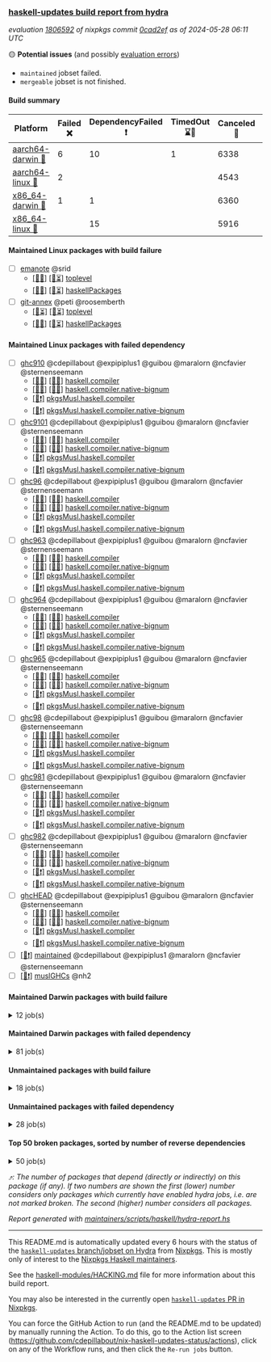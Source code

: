 ### [haskell-updates build report from hydra](https://hydra.nixos.org/jobset/nixpkgs/haskell-updates)
*evaluation [1806592](https://hydra.nixos.org/eval/1806592) of nixpkgs commit [0cad2ef](https://github.com/NixOS/nixpkgs/commits/0cad2ef6d6e21d2ffd00c4b6e47ae2ce70557f09) as of 2024-05-28 06:11 UTC*

🟡 **Potential issues** (and possibly [evaluation errors](https://hydra.nixos.org/jobset/nixpkgs/haskell-updates))
  * `maintained` jobset failed.
  * `mergeable` jobset is not finished.

#### Build summary

 | Platform | Failed ❌ | DependencyFailed ❗ | TimedOut ⌛🚫 | Canceled 🚫 | Unfinished ⏳ | Success ✅ | 
 | --- | --- | --- | --- | --- | --- | --- | 
 | [aarch64-darwin 🍏](https://hydra.nixos.org/eval/1806592?filter=.aarch64-darwin) | 6 | 10 | 1 | 6338 | 39 | 55 | 
 | [aarch64-linux 📱](https://hydra.nixos.org/eval/1806592?filter=.aarch64-linux) | 2 |  |  | 4543 | 34 | 1941 | 
 | [x86_64-darwin 🍎](https://hydra.nixos.org/eval/1806592?filter=.x86_64-darwin) | 1 | 1 |  | 6360 | 35 | 57 | 
 | [x86_64-linux 🐧](https://hydra.nixos.org/eval/1806592?filter=.x86_64-linux) |  | 15 |  | 5916 | 74 | 575 | 
#### Maintained Linux packages with build failure
- [ ] [emanote](https://hydra.nixos.org/eval/1806592?filter=emanote) @srid
  - [[📱❌]](https://hydra.nixos.org/build/261504477) [[🐧⏳]](https://hydra.nixos.org/build/261504541) [toplevel](https://hydra.nixos.org/eval/1806592?filter=emanote)
  - [[📱✅]](https://hydra.nixos.org/build/261504341) [[🐧⏳]](https://hydra.nixos.org/build/261504403) [haskellPackages](https://hydra.nixos.org/eval/1806592?filter=haskellPackages.emanote)
- [ ] [git-annex](https://hydra.nixos.org/eval/1806592?filter=git-annex) @peti @roosemberth
  - [[📱⏳]](https://hydra.nixos.org/build/261504345) [[🐧⏳]](https://hydra.nixos.org/build/261504429) [toplevel](https://hydra.nixos.org/eval/1806592?filter=git-annex)
  - [[📱❌]](https://hydra.nixos.org/build/261504425) [[🐧⏳]](https://hydra.nixos.org/build/261504211) [haskellPackages](https://hydra.nixos.org/eval/1806592?filter=haskellPackages.git-annex)
#### Maintained Linux packages with failed dependency
- [ ] [ghc910](https://hydra.nixos.org/eval/1806592?filter=ghc910) @cdepillabout @expipiplus1 @guibou @maralorn @ncfavier @sternenseemann
  - [[📱✅]](https://hydra.nixos.org/build/261304099) [[🐧✅]](https://hydra.nixos.org/build/261283502) [haskell.compiler](https://hydra.nixos.org/eval/1806592?filter=haskell.compiler.ghc910)
  - [[📱✅]](https://hydra.nixos.org/build/261279295) [[🐧🚫]](https://hydra.nixos.org/build/261291424) [haskell.compiler.native-bignum](https://hydra.nixos.org/eval/1806592?filter=haskell.compiler.native-bignum.ghc910)
  -  [[🐧❗]](https://hydra.nixos.org/build/261294179) [pkgsMusl.haskell.compiler](https://hydra.nixos.org/eval/1806592?filter=pkgsMusl.haskell.compiler.ghc910)
  -  [[🐧❗]](https://hydra.nixos.org/build/261298036) [pkgsMusl.haskell.compiler.native-bignum](https://hydra.nixos.org/eval/1806592?filter=pkgsMusl.haskell.compiler.native-bignum.ghc910)
- [ ] [ghc9101](https://hydra.nixos.org/eval/1806592?filter=ghc9101) @cdepillabout @expipiplus1 @guibou @maralorn @ncfavier @sternenseemann
  - [[📱✅]](https://hydra.nixos.org/build/261284226) [[🐧✅]](https://hydra.nixos.org/build/261292261) [haskell.compiler](https://hydra.nixos.org/eval/1806592?filter=haskell.compiler.ghc9101)
  - [[📱✅]](https://hydra.nixos.org/build/261278828) [[🐧🚫]](https://hydra.nixos.org/build/261280616) [haskell.compiler.native-bignum](https://hydra.nixos.org/eval/1806592?filter=haskell.compiler.native-bignum.ghc9101)
  -  [[🐧❗]](https://hydra.nixos.org/build/261292886) [pkgsMusl.haskell.compiler](https://hydra.nixos.org/eval/1806592?filter=pkgsMusl.haskell.compiler.ghc9101)
  -  [[🐧❗]](https://hydra.nixos.org/build/261286270) [pkgsMusl.haskell.compiler.native-bignum](https://hydra.nixos.org/eval/1806592?filter=pkgsMusl.haskell.compiler.native-bignum.ghc9101)
- [ ] [ghc96](https://hydra.nixos.org/eval/1806592?filter=ghc96) @cdepillabout @expipiplus1 @guibou @maralorn @ncfavier @sternenseemann
  - [[📱✅]](https://hydra.nixos.org/build/261294035) [[🐧✅]](https://hydra.nixos.org/build/261291645) [haskell.compiler](https://hydra.nixos.org/eval/1806592?filter=haskell.compiler.ghc96)
  - [[📱✅]](https://hydra.nixos.org/build/261287416) [[🐧🚫]](https://hydra.nixos.org/build/261295691) [haskell.compiler.native-bignum](https://hydra.nixos.org/eval/1806592?filter=haskell.compiler.native-bignum.ghc96)
  -  [[🐧❗]](https://hydra.nixos.org/build/261286089) [pkgsMusl.haskell.compiler](https://hydra.nixos.org/eval/1806592?filter=pkgsMusl.haskell.compiler.ghc96)
  -  [[🐧❗]](https://hydra.nixos.org/build/261285120) [pkgsMusl.haskell.compiler.native-bignum](https://hydra.nixos.org/eval/1806592?filter=pkgsMusl.haskell.compiler.native-bignum.ghc96)
- [ ] [ghc963](https://hydra.nixos.org/eval/1806592?filter=ghc963) @cdepillabout @expipiplus1 @guibou @maralorn @ncfavier @sternenseemann
  - [[📱✅]](https://hydra.nixos.org/build/261284238) [[🐧✅]](https://hydra.nixos.org/build/261288194) [haskell.compiler](https://hydra.nixos.org/eval/1806592?filter=haskell.compiler.ghc963)
  - [[📱🚫]](https://hydra.nixos.org/build/261290913) [[🐧🚫]](https://hydra.nixos.org/build/261296113) [haskell.compiler.native-bignum](https://hydra.nixos.org/eval/1806592?filter=haskell.compiler.native-bignum.ghc963)
  -  [[🐧❗]](https://hydra.nixos.org/build/261277791) [pkgsMusl.haskell.compiler](https://hydra.nixos.org/eval/1806592?filter=pkgsMusl.haskell.compiler.ghc963)
  -  [[🐧❗]](https://hydra.nixos.org/build/261298435) [pkgsMusl.haskell.compiler.native-bignum](https://hydra.nixos.org/eval/1806592?filter=pkgsMusl.haskell.compiler.native-bignum.ghc963)
- [ ] [ghc964](https://hydra.nixos.org/eval/1806592?filter=ghc964) @cdepillabout @expipiplus1 @guibou @maralorn @ncfavier @sternenseemann
  - [[📱✅]](https://hydra.nixos.org/build/261289056) [[🐧✅]](https://hydra.nixos.org/build/261302232) [haskell.compiler](https://hydra.nixos.org/eval/1806592?filter=haskell.compiler.ghc964)
  - [[📱🚫]](https://hydra.nixos.org/build/261298360) [[🐧🚫]](https://hydra.nixos.org/build/261294350) [haskell.compiler.native-bignum](https://hydra.nixos.org/eval/1806592?filter=haskell.compiler.native-bignum.ghc964)
  -  [[🐧❗]](https://hydra.nixos.org/build/261304626) [pkgsMusl.haskell.compiler](https://hydra.nixos.org/eval/1806592?filter=pkgsMusl.haskell.compiler.ghc964)
  -  [[🐧❗]](https://hydra.nixos.org/build/261296975) [pkgsMusl.haskell.compiler.native-bignum](https://hydra.nixos.org/eval/1806592?filter=pkgsMusl.haskell.compiler.native-bignum.ghc964)
- [ ] [ghc965](https://hydra.nixos.org/eval/1806592?filter=ghc965) @cdepillabout @expipiplus1 @guibou @maralorn @ncfavier @sternenseemann
  - [[📱✅]](https://hydra.nixos.org/build/261286258) [[🐧✅]](https://hydra.nixos.org/build/261289972) [haskell.compiler](https://hydra.nixos.org/eval/1806592?filter=haskell.compiler.ghc965)
  - [[📱✅]](https://hydra.nixos.org/build/261283932) [[🐧🚫]](https://hydra.nixos.org/build/261300786) [haskell.compiler.native-bignum](https://hydra.nixos.org/eval/1806592?filter=haskell.compiler.native-bignum.ghc965)
  -  [[🐧❗]](https://hydra.nixos.org/build/261291073) [pkgsMusl.haskell.compiler](https://hydra.nixos.org/eval/1806592?filter=pkgsMusl.haskell.compiler.ghc965)
  -  [[🐧❗]](https://hydra.nixos.org/build/261290646) [pkgsMusl.haskell.compiler.native-bignum](https://hydra.nixos.org/eval/1806592?filter=pkgsMusl.haskell.compiler.native-bignum.ghc965)
- [ ] [ghc98](https://hydra.nixos.org/eval/1806592?filter=ghc98) @cdepillabout @expipiplus1 @guibou @maralorn @ncfavier @sternenseemann
  - [[📱✅]](https://hydra.nixos.org/build/261293000) [[🐧✅]](https://hydra.nixos.org/build/261295448) [haskell.compiler](https://hydra.nixos.org/eval/1806592?filter=haskell.compiler.ghc98)
  - [[📱🚫]](https://hydra.nixos.org/build/261294231) [[🐧✅]](https://hydra.nixos.org/build/261281043) [haskell.compiler.native-bignum](https://hydra.nixos.org/eval/1806592?filter=haskell.compiler.native-bignum.ghc98)
  -  [[🐧❗]](https://hydra.nixos.org/build/261302214) [pkgsMusl.haskell.compiler](https://hydra.nixos.org/eval/1806592?filter=pkgsMusl.haskell.compiler.ghc98)
  -  [[🐧❗]](https://hydra.nixos.org/build/261294859) [pkgsMusl.haskell.compiler.native-bignum](https://hydra.nixos.org/eval/1806592?filter=pkgsMusl.haskell.compiler.native-bignum.ghc98)
- [ ] [ghc981](https://hydra.nixos.org/eval/1806592?filter=ghc981) @cdepillabout @expipiplus1 @guibou @maralorn @ncfavier @sternenseemann
  - [[📱✅]](https://hydra.nixos.org/build/261304036) [[🐧✅]](https://hydra.nixos.org/build/261288329) [haskell.compiler](https://hydra.nixos.org/eval/1806592?filter=haskell.compiler.ghc981)
  - [[📱🚫]](https://hydra.nixos.org/build/261297206) [[🐧🚫]](https://hydra.nixos.org/build/261295313) [haskell.compiler.native-bignum](https://hydra.nixos.org/eval/1806592?filter=haskell.compiler.native-bignum.ghc981)
  -  [[🐧❗]](https://hydra.nixos.org/build/261278940) [pkgsMusl.haskell.compiler](https://hydra.nixos.org/eval/1806592?filter=pkgsMusl.haskell.compiler.ghc981)
  -  [[🐧❗]](https://hydra.nixos.org/build/261297507) [pkgsMusl.haskell.compiler.native-bignum](https://hydra.nixos.org/eval/1806592?filter=pkgsMusl.haskell.compiler.native-bignum.ghc981)
- [ ] [ghc982](https://hydra.nixos.org/eval/1806592?filter=ghc982) @cdepillabout @expipiplus1 @guibou @maralorn @ncfavier @sternenseemann
  - [[📱✅]](https://hydra.nixos.org/build/261286260) [[🐧✅]](https://hydra.nixos.org/build/261303623) [haskell.compiler](https://hydra.nixos.org/eval/1806592?filter=haskell.compiler.ghc982)
  - [[📱🚫]](https://hydra.nixos.org/build/261304486) [[🐧✅]](https://hydra.nixos.org/build/261304618) [haskell.compiler.native-bignum](https://hydra.nixos.org/eval/1806592?filter=haskell.compiler.native-bignum.ghc982)
  -  [[🐧❗]](https://hydra.nixos.org/build/261282026) [pkgsMusl.haskell.compiler](https://hydra.nixos.org/eval/1806592?filter=pkgsMusl.haskell.compiler.ghc982)
  -  [[🐧❗]](https://hydra.nixos.org/build/261301962) [pkgsMusl.haskell.compiler.native-bignum](https://hydra.nixos.org/eval/1806592?filter=pkgsMusl.haskell.compiler.native-bignum.ghc982)
- [ ] [ghcHEAD](https://hydra.nixos.org/eval/1806592?filter=ghcHEAD) @cdepillabout @expipiplus1 @guibou @maralorn @ncfavier @sternenseemann
  - [[📱🚫]](https://hydra.nixos.org/build/261290889) [[🐧🚫]](https://hydra.nixos.org/build/261278045) [haskell.compiler](https://hydra.nixos.org/eval/1806592?filter=haskell.compiler.ghcHEAD)
  - [[📱🚫]](https://hydra.nixos.org/build/261298930) [[🐧🚫]](https://hydra.nixos.org/build/261286657) [haskell.compiler.native-bignum](https://hydra.nixos.org/eval/1806592?filter=haskell.compiler.native-bignum.ghcHEAD)
  -  [[🐧❗]](https://hydra.nixos.org/build/261287828) [pkgsMusl.haskell.compiler](https://hydra.nixos.org/eval/1806592?filter=pkgsMusl.haskell.compiler.ghcHEAD)
  -  [[🐧❗]](https://hydra.nixos.org/build/261296544) [pkgsMusl.haskell.compiler.native-bignum](https://hydra.nixos.org/eval/1806592?filter=pkgsMusl.haskell.compiler.native-bignum.ghcHEAD)
- [ ] [[🐧❗]](https://hydra.nixos.org/build/261504362) [maintained](https://hydra.nixos.org/eval/1806592?filter=maintained) @cdepillabout @expipiplus1 @maralorn @ncfavier @sternenseemann
- [ ] [[🐧❗]](https://hydra.nixos.org/build/261289626) [muslGHCs](https://hydra.nixos.org/eval/1806592?filter=muslGHCs) @nh2
#### Maintained Darwin packages with build failure
<details><summary>12 job(s) </summary>

- [ ] [emanote](https://hydra.nixos.org/eval/1806592?filter=emanote) @srid
  - [[🍏❌]](https://hydra.nixos.org/build/261504419) [toplevel](https://hydra.nixos.org/eval/1806592?filter=emanote)
  - [[🍏⏳]](https://hydra.nixos.org/build/261504303) [haskellPackages](https://hydra.nixos.org/eval/1806592?filter=haskellPackages.emanote)
- [ ] [git-annex](https://hydra.nixos.org/eval/1806592?filter=git-annex) @peti @roosemberth
  - [[🍏❌]](https://hydra.nixos.org/build/261504434) [[🍎❌]](https://hydra.nixos.org/build/261504468) [toplevel](https://hydra.nixos.org/eval/1806592?filter=git-annex)
  - [[🍏⏳]](https://hydra.nixos.org/build/261504281) [[🍎❌]](https://hydra.nixos.org/build/261504450) [haskellPackages](https://hydra.nixos.org/eval/1806592?filter=haskellPackages.git-annex)
- [ ] [hledger-web](https://hydra.nixos.org/eval/1806592?filter=hledger-web) @maralorn
  - [[🍏❌]](https://hydra.nixos.org/build/261504326) [[🍎⏳]](https://hydra.nixos.org/build/261504299) [toplevel](https://hydra.nixos.org/eval/1806592?filter=hledger-web)
  - [[🍏🚫]](https://hydra.nixos.org/build/261282387) [[🍎🚫]](https://hydra.nixos.org/build/261295553) [haskellPackages](https://hydra.nixos.org/eval/1806592?filter=haskellPackages.hledger-web)
- [ ] [matterhorn](https://hydra.nixos.org/eval/1806592?filter=matterhorn) @Kiwi
  - [[🍏❌]](https://hydra.nixos.org/build/261504332) [[🍎✅]](https://hydra.nixos.org/build/261504490) [toplevel](https://hydra.nixos.org/eval/1806592?filter=matterhorn)
  - [[🍏🚫]](https://hydra.nixos.org/build/261293959) [[🍎🚫]](https://hydra.nixos.org/build/261296447) [haskellPackages](https://hydra.nixos.org/eval/1806592?filter=haskellPackages.matterhorn)
</details>

#### Maintained Darwin packages with failed dependency
<details><summary>81 job(s) </summary>

- [ ] [funcmp](https://hydra.nixos.org/eval/1806592?filter=funcmp) @peti
  - [[🍏🚫]](https://hydra.nixos.org/build/261301036) [[🍎🚫]](https://hydra.nixos.org/build/261297856) [haskell.packages.ghc8107](https://hydra.nixos.org/eval/1806592?filter=haskell.packages.ghc8107.funcmp)
  - [[🍏🚫]](https://hydra.nixos.org/build/261284836) [[🍎🚫]](https://hydra.nixos.org/build/261294992) [haskell.packages.ghc902](https://hydra.nixos.org/eval/1806592?filter=haskell.packages.ghc902.funcmp)
  - [[🍏❗]](https://hydra.nixos.org/build/261294055) [[🍎🚫]](https://hydra.nixos.org/build/261289408) [haskell.packages.ghc9101](https://hydra.nixos.org/eval/1806592?filter=haskell.packages.ghc9101.funcmp)
  - [[🍏🚫]](https://hydra.nixos.org/build/261298176) [[🍎🚫]](https://hydra.nixos.org/build/261278370) [haskell.packages.ghc925](https://hydra.nixos.org/eval/1806592?filter=haskell.packages.ghc925.funcmp)
  - [[🍏🚫]](https://hydra.nixos.org/build/261280864) [[🍎🚫]](https://hydra.nixos.org/build/261281292) [haskell.packages.ghc926](https://hydra.nixos.org/eval/1806592?filter=haskell.packages.ghc926.funcmp)
  - [[🍏🚫]](https://hydra.nixos.org/build/261279787) [[🍎🚫]](https://hydra.nixos.org/build/261292017) [haskell.packages.ghc927](https://hydra.nixos.org/eval/1806592?filter=haskell.packages.ghc927.funcmp)
  - [[🍏🚫]](https://hydra.nixos.org/build/261304492) [[🍎🚫]](https://hydra.nixos.org/build/261283024) [haskell.packages.ghc928](https://hydra.nixos.org/eval/1806592?filter=haskell.packages.ghc928.funcmp)
  - [[🍏🚫]](https://hydra.nixos.org/build/261286463) [[🍎🚫]](https://hydra.nixos.org/build/261279682) [haskell.packages.ghc945](https://hydra.nixos.org/eval/1806592?filter=haskell.packages.ghc945.funcmp)
  - [[🍏🚫]](https://hydra.nixos.org/build/261287184) [[🍎🚫]](https://hydra.nixos.org/build/261296750) [haskell.packages.ghc946](https://hydra.nixos.org/eval/1806592?filter=haskell.packages.ghc946.funcmp)
  - [[🍏🚫]](https://hydra.nixos.org/build/261277753) [[🍎🚫]](https://hydra.nixos.org/build/261289136) [haskell.packages.ghc947](https://hydra.nixos.org/eval/1806592?filter=haskell.packages.ghc947.funcmp)
  - [[🍏🚫]](https://hydra.nixos.org/build/261289716) [[🍎🚫]](https://hydra.nixos.org/build/261280730) [haskell.packages.ghc948](https://hydra.nixos.org/eval/1806592?filter=haskell.packages.ghc948.funcmp)
  - [[🍏🚫]](https://hydra.nixos.org/build/261295869) [[🍎🚫]](https://hydra.nixos.org/build/261288369) [haskell.packages.ghc963](https://hydra.nixos.org/eval/1806592?filter=haskell.packages.ghc963.funcmp)
  - [[🍏🚫]](https://hydra.nixos.org/build/261281622) [[🍎🚫]](https://hydra.nixos.org/build/261279860) [haskell.packages.ghc964](https://hydra.nixos.org/eval/1806592?filter=haskell.packages.ghc964.funcmp)
  - [[🍏🚫]](https://hydra.nixos.org/build/261301359) [[🍎🚫]](https://hydra.nixos.org/build/261303865) [haskell.packages.ghc965](https://hydra.nixos.org/eval/1806592?filter=haskell.packages.ghc965.funcmp)
  - [[🍏🚫]](https://hydra.nixos.org/build/261299848) [[🍎🚫]](https://hydra.nixos.org/build/261296059) [haskell.packages.ghc981](https://hydra.nixos.org/eval/1806592?filter=haskell.packages.ghc981.funcmp)
  - [[🍏🚫]](https://hydra.nixos.org/build/261293979) [[🍎🚫]](https://hydra.nixos.org/build/261290418) [haskell.packages.ghc982](https://hydra.nixos.org/eval/1806592?filter=haskell.packages.ghc982.funcmp)
  - [[🍏🚫]](https://hydra.nixos.org/build/261285428) [[🍎🚫]](https://hydra.nixos.org/build/261282006) [haskellPackages](https://hydra.nixos.org/eval/1806592?filter=haskellPackages.funcmp)
- [ ] [ghc910](https://hydra.nixos.org/eval/1806592?filter=ghc910) @cdepillabout @expipiplus1 @guibou @maralorn @ncfavier @sternenseemann
  - [[🍏❗]](https://hydra.nixos.org/build/261293402) [[🍎🚫]](https://hydra.nixos.org/build/261278195) [haskell.compiler](https://hydra.nixos.org/eval/1806592?filter=haskell.compiler.ghc910)
  - [[🍏❗]](https://hydra.nixos.org/build/261299413) [[🍎🚫]](https://hydra.nixos.org/build/261303424) [haskell.compiler.native-bignum](https://hydra.nixos.org/eval/1806592?filter=haskell.compiler.native-bignum.ghc910)
- [ ] [ghc9101](https://hydra.nixos.org/eval/1806592?filter=ghc9101) @cdepillabout @expipiplus1 @guibou @maralorn @ncfavier @sternenseemann
  - [[🍏❗]](https://hydra.nixos.org/build/261282738) [[🍎🚫]](https://hydra.nixos.org/build/261303303) [haskell.compiler](https://hydra.nixos.org/eval/1806592?filter=haskell.compiler.ghc9101)
  - [[🍏❗]](https://hydra.nixos.org/build/261289414) [[🍎🚫]](https://hydra.nixos.org/build/261303758) [haskell.compiler.native-bignum](https://hydra.nixos.org/eval/1806592?filter=haskell.compiler.native-bignum.ghc9101)
- [ ] [ghcHEAD](https://hydra.nixos.org/eval/1806592?filter=ghcHEAD) @cdepillabout @expipiplus1 @guibou @maralorn @ncfavier @sternenseemann
  - [[🍏❗]](https://hydra.nixos.org/build/261283466) [[🍎🚫]](https://hydra.nixos.org/build/261297451) [haskell.compiler](https://hydra.nixos.org/eval/1806592?filter=haskell.compiler.ghcHEAD)
  - [[🍏❗]](https://hydra.nixos.org/build/261300298) [[🍎🚫]](https://hydra.nixos.org/build/261303251) [haskell.compiler.native-bignum](https://hydra.nixos.org/eval/1806592?filter=haskell.compiler.native-bignum.ghcHEAD)
- [ ] [hsdns](https://hydra.nixos.org/eval/1806592?filter=hsdns) @peti
  - [[🍏🚫]](https://hydra.nixos.org/build/261289207) [[🍎🚫]](https://hydra.nixos.org/build/261283968) [haskell.packages.ghc8107](https://hydra.nixos.org/eval/1806592?filter=haskell.packages.ghc8107.hsdns)
  - [[🍏🚫]](https://hydra.nixos.org/build/261281403) [[🍎🚫]](https://hydra.nixos.org/build/261287519) [haskell.packages.ghc902](https://hydra.nixos.org/eval/1806592?filter=haskell.packages.ghc902.hsdns)
  - [[🍏❗]](https://hydra.nixos.org/build/261290528) [[🍎🚫]](https://hydra.nixos.org/build/261284021) [haskell.packages.ghc9101](https://hydra.nixos.org/eval/1806592?filter=haskell.packages.ghc9101.hsdns)
  - [[🍏🚫]](https://hydra.nixos.org/build/261284908) [[🍎🚫]](https://hydra.nixos.org/build/261277799) [haskell.packages.ghc925](https://hydra.nixos.org/eval/1806592?filter=haskell.packages.ghc925.hsdns)
  - [[🍏🚫]](https://hydra.nixos.org/build/261288972) [[🍎🚫]](https://hydra.nixos.org/build/261300438) [haskell.packages.ghc926](https://hydra.nixos.org/eval/1806592?filter=haskell.packages.ghc926.hsdns)
  - [[🍏🚫]](https://hydra.nixos.org/build/261283675) [[🍎🚫]](https://hydra.nixos.org/build/261295188) [haskell.packages.ghc927](https://hydra.nixos.org/eval/1806592?filter=haskell.packages.ghc927.hsdns)
  - [[🍏🚫]](https://hydra.nixos.org/build/261295543) [[🍎🚫]](https://hydra.nixos.org/build/261292222) [haskell.packages.ghc928](https://hydra.nixos.org/eval/1806592?filter=haskell.packages.ghc928.hsdns)
  - [[🍏🚫]](https://hydra.nixos.org/build/261279058) [[🍎🚫]](https://hydra.nixos.org/build/261296099) [haskell.packages.ghc945](https://hydra.nixos.org/eval/1806592?filter=haskell.packages.ghc945.hsdns)
  - [[🍏🚫]](https://hydra.nixos.org/build/261289566) [[🍎🚫]](https://hydra.nixos.org/build/261288167) [haskell.packages.ghc946](https://hydra.nixos.org/eval/1806592?filter=haskell.packages.ghc946.hsdns)
  - [[🍏🚫]](https://hydra.nixos.org/build/261301811) [[🍎🚫]](https://hydra.nixos.org/build/261280982) [haskell.packages.ghc947](https://hydra.nixos.org/eval/1806592?filter=haskell.packages.ghc947.hsdns)
  - [[🍏🚫]](https://hydra.nixos.org/build/261281189) [[🍎🚫]](https://hydra.nixos.org/build/261300949) [haskell.packages.ghc948](https://hydra.nixos.org/eval/1806592?filter=haskell.packages.ghc948.hsdns)
  - [[🍏🚫]](https://hydra.nixos.org/build/261292064) [[🍎🚫]](https://hydra.nixos.org/build/261289847) [haskell.packages.ghc963](https://hydra.nixos.org/eval/1806592?filter=haskell.packages.ghc963.hsdns)
  - [[🍏🚫]](https://hydra.nixos.org/build/261300187) [[🍎🚫]](https://hydra.nixos.org/build/261291733) [haskell.packages.ghc964](https://hydra.nixos.org/eval/1806592?filter=haskell.packages.ghc964.hsdns)
  - [[🍏🚫]](https://hydra.nixos.org/build/261301745) [[🍎🚫]](https://hydra.nixos.org/build/261300878) [haskell.packages.ghc965](https://hydra.nixos.org/eval/1806592?filter=haskell.packages.ghc965.hsdns)
  - [[🍏🚫]](https://hydra.nixos.org/build/261290113) [[🍎🚫]](https://hydra.nixos.org/build/261287500) [haskell.packages.ghc981](https://hydra.nixos.org/eval/1806592?filter=haskell.packages.ghc981.hsdns)
  - [[🍏🚫]](https://hydra.nixos.org/build/261290835) [[🍎🚫]](https://hydra.nixos.org/build/261292616) [haskell.packages.ghc982](https://hydra.nixos.org/eval/1806592?filter=haskell.packages.ghc982.hsdns)
  - [[🍏🚫]](https://hydra.nixos.org/build/261297242) [[🍎🚫]](https://hydra.nixos.org/build/261290048) [haskellPackages](https://hydra.nixos.org/eval/1806592?filter=haskellPackages.hsdns)
- [ ] [jailbreak-cabal](https://hydra.nixos.org/eval/1806592?filter=jailbreak-cabal) @sternenseemann
  - [[🍏🚫]](https://hydra.nixos.org/build/261280460) [[🍎🚫]](https://hydra.nixos.org/build/261278273) [haskell.packages.ghc8107](https://hydra.nixos.org/eval/1806592?filter=haskell.packages.ghc8107.jailbreak-cabal)
  - [[🍏🚫]](https://hydra.nixos.org/build/261290143) [[🍎🚫]](https://hydra.nixos.org/build/261292580) [haskell.packages.ghc902](https://hydra.nixos.org/eval/1806592?filter=haskell.packages.ghc902.jailbreak-cabal)
  - [[🍏❗]](https://hydra.nixos.org/build/261297836) [[🍎🚫]](https://hydra.nixos.org/build/261291034) [haskell.packages.ghc9101](https://hydra.nixos.org/eval/1806592?filter=haskell.packages.ghc9101.jailbreak-cabal)
  - [[🍏🚫]](https://hydra.nixos.org/build/261278241) [[🍎🚫]](https://hydra.nixos.org/build/261292654) [haskell.packages.ghc925](https://hydra.nixos.org/eval/1806592?filter=haskell.packages.ghc925.jailbreak-cabal)
  - [[🍏🚫]](https://hydra.nixos.org/build/261291673) [[🍎🚫]](https://hydra.nixos.org/build/261279859) [haskell.packages.ghc926](https://hydra.nixos.org/eval/1806592?filter=haskell.packages.ghc926.jailbreak-cabal)
  - [[🍏🚫]](https://hydra.nixos.org/build/261291154) [[🍎🚫]](https://hydra.nixos.org/build/261300109) [haskell.packages.ghc927](https://hydra.nixos.org/eval/1806592?filter=haskell.packages.ghc927.jailbreak-cabal)
  - [[🍏🚫]](https://hydra.nixos.org/build/261296939) [[🍎🚫]](https://hydra.nixos.org/build/261293826) [haskell.packages.ghc928](https://hydra.nixos.org/eval/1806592?filter=haskell.packages.ghc928.jailbreak-cabal)
  - [[🍏🚫]](https://hydra.nixos.org/build/261279231) [[🍎🚫]](https://hydra.nixos.org/build/261282204) [haskell.packages.ghc945](https://hydra.nixos.org/eval/1806592?filter=haskell.packages.ghc945.jailbreak-cabal)
  - [[🍏🚫]](https://hydra.nixos.org/build/261279146) [[🍎🚫]](https://hydra.nixos.org/build/261286435) [haskell.packages.ghc946](https://hydra.nixos.org/eval/1806592?filter=haskell.packages.ghc946.jailbreak-cabal)
  - [[🍏🚫]](https://hydra.nixos.org/build/261290179) [[🍎🚫]](https://hydra.nixos.org/build/261304529) [haskell.packages.ghc947](https://hydra.nixos.org/eval/1806592?filter=haskell.packages.ghc947.jailbreak-cabal)
  - [[🍏🚫]](https://hydra.nixos.org/build/261299202) [[🍎🚫]](https://hydra.nixos.org/build/261292671) [haskell.packages.ghc948](https://hydra.nixos.org/eval/1806592?filter=haskell.packages.ghc948.jailbreak-cabal)
  - [[🍏✅]](https://hydra.nixos.org/build/261286851) [[🍎🚫]](https://hydra.nixos.org/build/261298305) [haskell.packages.ghc963](https://hydra.nixos.org/eval/1806592?filter=haskell.packages.ghc963.jailbreak-cabal)
  - [[🍏🚫]](https://hydra.nixos.org/build/261298673) [[🍎🚫]](https://hydra.nixos.org/build/261287392) [haskell.packages.ghc964](https://hydra.nixos.org/eval/1806592?filter=haskell.packages.ghc964.jailbreak-cabal)
  - [[🍏✅]](https://hydra.nixos.org/build/261294784) [[🍎✅]](https://hydra.nixos.org/build/261289765) [haskell.packages.ghc965](https://hydra.nixos.org/eval/1806592?filter=haskell.packages.ghc965.jailbreak-cabal)
  - [[🍏🚫]](https://hydra.nixos.org/build/261291304) [[🍎🚫]](https://hydra.nixos.org/build/261298295) [haskell.packages.ghc981](https://hydra.nixos.org/eval/1806592?filter=haskell.packages.ghc981.jailbreak-cabal)
  - [[🍏🚫]](https://hydra.nixos.org/build/261288142) [[🍎🚫]](https://hydra.nixos.org/build/261304169) [haskell.packages.ghc982](https://hydra.nixos.org/eval/1806592?filter=haskell.packages.ghc982.jailbreak-cabal)
  - [[🍏✅]](https://hydra.nixos.org/build/261294942) [[🍎✅]](https://hydra.nixos.org/build/261280980) [haskellPackages](https://hydra.nixos.org/eval/1806592?filter=haskellPackages.jailbreak-cabal)
- [ ] [nix-paths](https://hydra.nixos.org/eval/1806592?filter=nix-paths) @peti
  - [[🍏🚫]](https://hydra.nixos.org/build/261278326) [[🍎🚫]](https://hydra.nixos.org/build/261299579) [haskell.packages.ghc8107](https://hydra.nixos.org/eval/1806592?filter=haskell.packages.ghc8107.nix-paths)
  - [[🍏🚫]](https://hydra.nixos.org/build/261280962) [[🍎🚫]](https://hydra.nixos.org/build/261292726) [haskell.packages.ghc902](https://hydra.nixos.org/eval/1806592?filter=haskell.packages.ghc902.nix-paths)
  - [[🍏❗]](https://hydra.nixos.org/build/261302932) [[🍎🚫]](https://hydra.nixos.org/build/261291474) [haskell.packages.ghc9101](https://hydra.nixos.org/eval/1806592?filter=haskell.packages.ghc9101.nix-paths)
  - [[🍏🚫]](https://hydra.nixos.org/build/261292139) [[🍎🚫]](https://hydra.nixos.org/build/261291395) [haskell.packages.ghc925](https://hydra.nixos.org/eval/1806592?filter=haskell.packages.ghc925.nix-paths)
  - [[🍏🚫]](https://hydra.nixos.org/build/261278935) [[🍎🚫]](https://hydra.nixos.org/build/261299645) [haskell.packages.ghc926](https://hydra.nixos.org/eval/1806592?filter=haskell.packages.ghc926.nix-paths)
  - [[🍏🚫]](https://hydra.nixos.org/build/261303923) [[🍎🚫]](https://hydra.nixos.org/build/261304606) [haskell.packages.ghc927](https://hydra.nixos.org/eval/1806592?filter=haskell.packages.ghc927.nix-paths)
  - [[🍏🚫]](https://hydra.nixos.org/build/261291498) [[🍎🚫]](https://hydra.nixos.org/build/261303822) [haskell.packages.ghc928](https://hydra.nixos.org/eval/1806592?filter=haskell.packages.ghc928.nix-paths)
  - [[🍏🚫]](https://hydra.nixos.org/build/261290887) [[🍎🚫]](https://hydra.nixos.org/build/261282265) [haskell.packages.ghc945](https://hydra.nixos.org/eval/1806592?filter=haskell.packages.ghc945.nix-paths)
  - [[🍏🚫]](https://hydra.nixos.org/build/261298599) [[🍎🚫]](https://hydra.nixos.org/build/261284265) [haskell.packages.ghc946](https://hydra.nixos.org/eval/1806592?filter=haskell.packages.ghc946.nix-paths)
  - [[🍏🚫]](https://hydra.nixos.org/build/261299468) [[🍎🚫]](https://hydra.nixos.org/build/261299215) [haskell.packages.ghc947](https://hydra.nixos.org/eval/1806592?filter=haskell.packages.ghc947.nix-paths)
  - [[🍏🚫]](https://hydra.nixos.org/build/261287849) [[🍎🚫]](https://hydra.nixos.org/build/261278798) [haskell.packages.ghc948](https://hydra.nixos.org/eval/1806592?filter=haskell.packages.ghc948.nix-paths)
  - [[🍏🚫]](https://hydra.nixos.org/build/261293606) [[🍎🚫]](https://hydra.nixos.org/build/261278440) [haskell.packages.ghc963](https://hydra.nixos.org/eval/1806592?filter=haskell.packages.ghc963.nix-paths)
  - [[🍏🚫]](https://hydra.nixos.org/build/261294164) [[🍎🚫]](https://hydra.nixos.org/build/261294261) [haskell.packages.ghc964](https://hydra.nixos.org/eval/1806592?filter=haskell.packages.ghc964.nix-paths)
  - [[🍏🚫]](https://hydra.nixos.org/build/261291331) [[🍎🚫]](https://hydra.nixos.org/build/261288526) [haskell.packages.ghc965](https://hydra.nixos.org/eval/1806592?filter=haskell.packages.ghc965.nix-paths)
  - [[🍏🚫]](https://hydra.nixos.org/build/261291718) [[🍎🚫]](https://hydra.nixos.org/build/261299171) [haskell.packages.ghc981](https://hydra.nixos.org/eval/1806592?filter=haskell.packages.ghc981.nix-paths)
  - [[🍏🚫]](https://hydra.nixos.org/build/261279112) [[🍎🚫]](https://hydra.nixos.org/build/261291821) [haskell.packages.ghc982](https://hydra.nixos.org/eval/1806592?filter=haskell.packages.ghc982.nix-paths)
  - [[🍏🚫]](https://hydra.nixos.org/build/261284252) [[🍎🚫]](https://hydra.nixos.org/build/261303486) [haskellPackages](https://hydra.nixos.org/eval/1806592?filter=haskellPackages.nix-paths)
</details>

#### Unmaintained packages with build failure
<details><summary>18 job(s) </summary>

- [ ] [cabal2nix-unstable](https://hydra.nixos.org/eval/1806592?filter=cabal2nix-unstable) 
  - [[🍏❌]](https://hydra.nixos.org/build/261504455) [[📱✅]](https://hydra.nixos.org/build/261504232) [[🍎⏳]](https://hydra.nixos.org/build/261504273) [[🐧⏳]](https://hydra.nixos.org/build/261504512) [haskell.packages.ghc8107](https://hydra.nixos.org/eval/1806592?filter=haskell.packages.ghc8107.cabal2nix-unstable)
  - [[🍏⏳]](https://hydra.nixos.org/build/261504507) [[📱⏳]](https://hydra.nixos.org/build/261504404) [[🍎⏳]](https://hydra.nixos.org/build/261504320) [[🐧⏳]](https://hydra.nixos.org/build/261504215) [haskell.packages.ghc902](https://hydra.nixos.org/eval/1806592?filter=haskell.packages.ghc902.cabal2nix-unstable)
  - [[🍏❌]](https://hydra.nixos.org/build/261504418) [[📱⏳]](https://hydra.nixos.org/build/261504531) [[🍎⏳]](https://hydra.nixos.org/build/261504237) [[🐧⏳]](https://hydra.nixos.org/build/261504500) [haskell.packages.ghc925](https://hydra.nixos.org/eval/1806592?filter=haskell.packages.ghc925.cabal2nix-unstable)
  - [[🍏⏳]](https://hydra.nixos.org/build/261504278) [[📱⏳]](https://hydra.nixos.org/build/261504317) [[🍎⏳]](https://hydra.nixos.org/build/261504251) [[🐧⏳]](https://hydra.nixos.org/build/261504293) [haskell.packages.ghc926](https://hydra.nixos.org/eval/1806592?filter=haskell.packages.ghc926.cabal2nix-unstable)
  - [[🍏⏳]](https://hydra.nixos.org/build/261504466) [[📱⏳]](https://hydra.nixos.org/build/261504497) [[🍎⏳]](https://hydra.nixos.org/build/261504309) [[🐧⏳]](https://hydra.nixos.org/build/261504203) [haskell.packages.ghc927](https://hydra.nixos.org/eval/1806592?filter=haskell.packages.ghc927.cabal2nix-unstable)
  - [[🍏❌]](https://hydra.nixos.org/build/261504495) [[📱✅]](https://hydra.nixos.org/build/261504472) [[🍎⏳]](https://hydra.nixos.org/build/261504407) [[🐧⏳]](https://hydra.nixos.org/build/261504459) [haskell.packages.ghc928](https://hydra.nixos.org/eval/1806592?filter=haskell.packages.ghc928.cabal2nix-unstable)
  - [[🍏⏳]](https://hydra.nixos.org/build/261504234) [[📱⏳]](https://hydra.nixos.org/build/261504286) [[🍎⏳]](https://hydra.nixos.org/build/261504464) [[🐧⏳]](https://hydra.nixos.org/build/261504333) [haskell.packages.ghc945](https://hydra.nixos.org/eval/1806592?filter=haskell.packages.ghc945.cabal2nix-unstable)
  - [[🍏⏳]](https://hydra.nixos.org/build/261504255) [[📱⏳]](https://hydra.nixos.org/build/261504384) [[🍎✅]](https://hydra.nixos.org/build/261504226) [[🐧⏳]](https://hydra.nixos.org/build/261504262) [haskell.packages.ghc946](https://hydra.nixos.org/eval/1806592?filter=haskell.packages.ghc946.cabal2nix-unstable)
  - [[🍏⏳]](https://hydra.nixos.org/build/261504313) [[📱⏳]](https://hydra.nixos.org/build/261504279) [[🍎❗]](https://hydra.nixos.org/build/261504544) [[🐧⏳]](https://hydra.nixos.org/build/261504252) [haskell.packages.ghc947](https://hydra.nixos.org/eval/1806592?filter=haskell.packages.ghc947.cabal2nix-unstable)
  - [[🍏⏳]](https://hydra.nixos.org/build/261504288) [[📱⏳]](https://hydra.nixos.org/build/261504431) [[🍎⏳]](https://hydra.nixos.org/build/261504442) [[🐧⏳]](https://hydra.nixos.org/build/261504292) [haskell.packages.ghc948](https://hydra.nixos.org/eval/1806592?filter=haskell.packages.ghc948.cabal2nix-unstable)
  - [[🍏⏳]](https://hydra.nixos.org/build/261504519) [[📱⏳]](https://hydra.nixos.org/build/261504327) [[🍎⏳]](https://hydra.nixos.org/build/261504502) [[🐧⏳]](https://hydra.nixos.org/build/261504511) [haskell.packages.ghc963](https://hydra.nixos.org/eval/1806592?filter=haskell.packages.ghc963.cabal2nix-unstable)
  - [[🍏⏳]](https://hydra.nixos.org/build/261504494) [[📱⏳]](https://hydra.nixos.org/build/261504417) [[🍎⏳]](https://hydra.nixos.org/build/261504353) [[🐧⏳]](https://hydra.nixos.org/build/261504291) [haskell.packages.ghc964](https://hydra.nixos.org/eval/1806592?filter=haskell.packages.ghc964.cabal2nix-unstable)
  - [[🍏⏳]](https://hydra.nixos.org/build/261504366) [[📱✅]](https://hydra.nixos.org/build/261504249) [[🍎✅]](https://hydra.nixos.org/build/261504360) [[🐧⏳]](https://hydra.nixos.org/build/261504522) [haskell.packages.ghc965](https://hydra.nixos.org/eval/1806592?filter=haskell.packages.ghc965.cabal2nix-unstable)
  - [[🍏⏳]](https://hydra.nixos.org/build/261504479) [[📱✅]](https://hydra.nixos.org/build/261504412) [[🍎⏳]](https://hydra.nixos.org/build/261504323) [[🐧⏳]](https://hydra.nixos.org/build/261504236) [haskellPackages](https://hydra.nixos.org/eval/1806592?filter=haskellPackages.cabal2nix-unstable)
- [ ] [hadolint](https://hydra.nixos.org/eval/1806592?filter=hadolint) 
  - [[🍏❌]](https://hydra.nixos.org/build/261504462) [[📱✅]](https://hydra.nixos.org/build/261504503) [[🍎⏳]](https://hydra.nixos.org/build/261504296) [[🐧⏳]](https://hydra.nixos.org/build/261504498) [toplevel](https://hydra.nixos.org/eval/1806592?filter=hadolint)
  - [[🍏🚫]](https://hydra.nixos.org/build/261284536) [[📱🚫]](https://hydra.nixos.org/build/261298342) [[🍎🚫]](https://hydra.nixos.org/build/261302555) [[🐧🚫]](https://hydra.nixos.org/build/261299422) [haskellPackages](https://hydra.nixos.org/eval/1806592?filter=haskellPackages.hadolint)
</details>

#### Unmaintained packages with failed dependency
<details><summary>28 job(s) </summary>

- [ ] [random](https://hydra.nixos.org/eval/1806592?filter=random)  ⤴️ 2228 | 7326
  - [[🍏🚫]](https://hydra.nixos.org/build/261291444) [[📱✅]](https://hydra.nixos.org/build/261277999) [[🍎🚫]](https://hydra.nixos.org/build/261293626) [[🐧✅]](https://hydra.nixos.org/build/261295135) [haskellPackages](https://hydra.nixos.org/eval/1806592?filter=haskellPackages.random)
  -    [[🐧❗]](https://hydra.nixos.org/build/261278839) [pkgsMusl.haskellPackages](https://hydra.nixos.org/eval/1806592?filter=pkgsMusl.haskellPackages.random)
  -    [[🐧🚫]](https://hydra.nixos.org/build/261280692) [pkgsStatic.haskell.packages.native-bignum.ghc948](https://hydra.nixos.org/eval/1806592?filter=pkgsStatic.haskell.packages.native-bignum.ghc948.random)
  -    [[🐧🚫]](https://hydra.nixos.org/build/261280531) [pkgsStatic.haskell.packages.native-bignum.ghc982](https://hydra.nixos.org/eval/1806592?filter=pkgsStatic.haskell.packages.native-bignum.ghc982.random)
  -    [[🐧🚫]](https://hydra.nixos.org/build/261298934) [pkgsStatic.haskellPackages](https://hydra.nixos.org/eval/1806592?filter=pkgsStatic.haskellPackages.random)
- [ ] [lens](https://hydra.nixos.org/eval/1806592?filter=lens)  ⤴️ 712 | 2485
  - [[🍏🚫]](https://hydra.nixos.org/build/261304274) [[📱✅]](https://hydra.nixos.org/build/261288373) [[🍎🚫]](https://hydra.nixos.org/build/261282887) [[🐧🚫]](https://hydra.nixos.org/build/261283674) [haskellPackages](https://hydra.nixos.org/eval/1806592?filter=haskellPackages.lens)
  -    [[🐧❗]](https://hydra.nixos.org/build/261282727) [pkgsMusl.haskellPackages](https://hydra.nixos.org/eval/1806592?filter=pkgsMusl.haskellPackages.lens)
  -    [[🐧🚫]](https://hydra.nixos.org/build/261301781) [pkgsStatic.haskell.packages.native-bignum.ghc948](https://hydra.nixos.org/eval/1806592?filter=pkgsStatic.haskell.packages.native-bignum.ghc948.lens)
  -    [[🐧🚫]](https://hydra.nixos.org/build/261294808) [pkgsStatic.haskellPackages](https://hydra.nixos.org/eval/1806592?filter=pkgsStatic.haskellPackages.lens)
- [ ] [microlens](https://hydra.nixos.org/eval/1806592?filter=microlens)  ⤴️ 145 | 588
  - [[🍏🚫]](https://hydra.nixos.org/build/261294092) [[📱✅]](https://hydra.nixos.org/build/261286972) [[🍎🚫]](https://hydra.nixos.org/build/261299559) [[🐧✅]](https://hydra.nixos.org/build/261278461) [haskellPackages](https://hydra.nixos.org/eval/1806592?filter=haskellPackages.microlens)
  - [[🍏🚫]](https://hydra.nixos.org/build/261282544)  [[🍎🚫]](https://hydra.nixos.org/build/261303287) [[🐧🚫]](https://hydra.nixos.org/build/261298094) [pkgsCross.ghcjs.haskell.packages.ghc98](https://hydra.nixos.org/eval/1806592?filter=pkgsCross.ghcjs.haskell.packages.ghc98.microlens)
  - [[🍏❗]](https://hydra.nixos.org/build/261302322)  [[🍎🚫]](https://hydra.nixos.org/build/261289142) [[🐧🚫]](https://hydra.nixos.org/build/261284004) [pkgsCross.ghcjs.haskell.packages.ghcHEAD](https://hydra.nixos.org/eval/1806592?filter=pkgsCross.ghcjs.haskell.packages.ghcHEAD.microlens)
  - [[🍏🚫]](https://hydra.nixos.org/build/261301914)  [[🍎🚫]](https://hydra.nixos.org/build/261283405) [[🐧🚫]](https://hydra.nixos.org/build/261294799) [pkgsCross.ghcjs.haskellPackages](https://hydra.nixos.org/eval/1806592?filter=pkgsCross.ghcjs.haskellPackages.microlens)
- [ ] [bootGhcjs](https://hydra.nixos.org/eval/1806592?filter=bootGhcjs) 
  - [[🍏❗]](https://hydra.nixos.org/build/261504319) [[📱⏳]](https://hydra.nixos.org/build/261504540) [[🍎⏳]](https://hydra.nixos.org/build/261504267) [[🐧⏳]](https://hydra.nixos.org/build/261504483) [haskell.compiler.ghcjs](https://hydra.nixos.org/eval/1806592?filter=haskell.compiler.ghcjs.bootGhcjs)
  - [[🍏❗]](https://hydra.nixos.org/build/261504210) [[📱✅]](https://hydra.nixos.org/build/261504534) [[🍎⏳]](https://hydra.nixos.org/build/261504264) [[🐧⏳]](https://hydra.nixos.org/build/261504537) [haskell.compiler.ghcjs810](https://hydra.nixos.org/eval/1806592?filter=haskell.compiler.ghcjs810.bootGhcjs)
- [ ] [hello](https://hydra.nixos.org/eval/1806592?filter=hello) 
  - [[🍏🚫]](https://hydra.nixos.org/build/261291050) [[📱✅]](https://hydra.nixos.org/build/261298722) [[🍎🚫]](https://hydra.nixos.org/build/261279433) [[🐧🚫]](https://hydra.nixos.org/build/261294641) [haskellPackages](https://hydra.nixos.org/eval/1806592?filter=haskellPackages.hello)
  - [[🍏🚫]](https://hydra.nixos.org/build/261278137)  [[🍎🚫]](https://hydra.nixos.org/build/261297152) [[🐧🚫]](https://hydra.nixos.org/build/261282921) [pkgsCross.ghcjs.haskell.packages.ghc98](https://hydra.nixos.org/eval/1806592?filter=pkgsCross.ghcjs.haskell.packages.ghc98.hello)
  - [[🍏❗]](https://hydra.nixos.org/build/261294544)  [[🍎🚫]](https://hydra.nixos.org/build/261299804) [[🐧🚫]](https://hydra.nixos.org/build/261283670) [pkgsCross.ghcjs.haskell.packages.ghcHEAD](https://hydra.nixos.org/eval/1806592?filter=pkgsCross.ghcjs.haskell.packages.ghcHEAD.hello)
  - [[🍏🚫]](https://hydra.nixos.org/build/261281930)  [[🍎🚫]](https://hydra.nixos.org/build/261301576) [[🐧🚫]](https://hydra.nixos.org/build/261295353) [pkgsCross.ghcjs.haskellPackages](https://hydra.nixos.org/eval/1806592?filter=pkgsCross.ghcjs.haskellPackages.hello)
  -    [[🐧❗]](https://hydra.nixos.org/build/261302964) [pkgsMusl.haskellPackages](https://hydra.nixos.org/eval/1806592?filter=pkgsMusl.haskellPackages.hello)
  -    [[🐧🚫]](https://hydra.nixos.org/build/261298808) [pkgsStatic.haskell.packages.native-bignum.ghc948](https://hydra.nixos.org/eval/1806592?filter=pkgsStatic.haskell.packages.native-bignum.ghc948.hello)
  -    [[🐧🚫]](https://hydra.nixos.org/build/261278874) [pkgsStatic.haskell.packages.native-bignum.ghc982](https://hydra.nixos.org/eval/1806592?filter=pkgsStatic.haskell.packages.native-bignum.ghc982.hello)
  -    [[🐧🚫]](https://hydra.nixos.org/build/261297925) [pkgsStatic.haskellPackages](https://hydra.nixos.org/eval/1806592?filter=pkgsStatic.haskellPackages.hello)
</details>

#### Top 50 broken packages, sorted by number of reverse dependencies
<details><summary>50 job(s) </summary>

[gogol-core](https://packdeps.haskellers.com/reverse/gogol-core) ⤴️ 184  
[haskell98](https://packdeps.haskellers.com/reverse/haskell98) ⤴️ 152  
[failure](https://packdeps.haskellers.com/reverse/failure) ⤴️ 72  
[connection](https://packdeps.haskellers.com/reverse/connection) ⤴️ 56  
[enumerator](https://packdeps.haskellers.com/reverse/enumerator) ⤴️ 56  
[util](https://packdeps.haskellers.com/reverse/util) ⤴️ 49  
[derive](https://packdeps.haskellers.com/reverse/derive) ⤴️ 48  
[system-fileio](https://packdeps.haskellers.com/reverse/system-fileio) ⤴️ 45  
[web-routes](https://packdeps.haskellers.com/reverse/web-routes) ⤴️ 43  
[accelerate](https://packdeps.haskellers.com/reverse/accelerate) ⤴️ 42  
[syb-with-class](https://packdeps.haskellers.com/reverse/syb-with-class) ⤴️ 42  
[MonadCatchIO-transformers](https://packdeps.haskellers.com/reverse/MonadCatchIO-transformers) ⤴️ 41  
[TypeCompose](https://packdeps.haskellers.com/reverse/TypeCompose) ⤴️ 41  
[singletons-base](https://packdeps.haskellers.com/reverse/singletons-base) ⤴️ 41  
[PrimitiveArray](https://packdeps.haskellers.com/reverse/PrimitiveArray) ⤴️ 35  
[crypto-random](https://packdeps.haskellers.com/reverse/crypto-random) ⤴️ 35  
[rank1dynamic](https://packdeps.haskellers.com/reverse/rank1dynamic) ⤴️ 33  
[dual](https://packdeps.haskellers.com/reverse/dual) ⤴️ 32  
[hsp](https://packdeps.haskellers.com/reverse/hsp) ⤴️ 32  
[distributed-static](https://packdeps.haskellers.com/reverse/distributed-static) ⤴️ 31  
[language-ecmascript](https://packdeps.haskellers.com/reverse/language-ecmascript) ⤴️ 31  
[distributed-process](https://packdeps.haskellers.com/reverse/distributed-process) ⤴️ 30  
[iteratee](https://packdeps.haskellers.com/reverse/iteratee) ⤴️ 29  
[polysemy-time](https://packdeps.haskellers.com/reverse/polysemy-time) ⤴️ 29  
[composite-base](https://packdeps.haskellers.com/reverse/composite-base) ⤴️ 28  
[polysemy-resume](https://packdeps.haskellers.com/reverse/polysemy-resume) ⤴️ 28  
[polysemy-conc](https://packdeps.haskellers.com/reverse/polysemy-conc) ⤴️ 27  
[regexpr](https://packdeps.haskellers.com/reverse/regexpr) ⤴️ 26  
[crypto-numbers](https://packdeps.haskellers.com/reverse/crypto-numbers) ⤴️ 25  
[either-unwrap](https://packdeps.haskellers.com/reverse/either-unwrap) ⤴️ 25  
[polysemy-log](https://packdeps.haskellers.com/reverse/polysemy-log) ⤴️ 25  
[HList](https://packdeps.haskellers.com/reverse/HList) ⤴️ 24  
[web-routes-th](https://packdeps.haskellers.com/reverse/web-routes-th) ⤴️ 24  
[Crypto](https://packdeps.haskellers.com/reverse/Crypto) ⤴️ 22  
[crypto-pubkey](https://packdeps.haskellers.com/reverse/crypto-pubkey) ⤴️ 22  
[haskelldb](https://packdeps.haskellers.com/reverse/haskelldb) ⤴️ 22  
[wxdirect](https://packdeps.haskellers.com/reverse/wxdirect) ⤴️ 22  
[BiobaseTypes](https://packdeps.haskellers.com/reverse/BiobaseTypes) ⤴️ 21  
[alg](https://packdeps.haskellers.com/reverse/alg) ⤴️ 21  
[mmsyn2](https://packdeps.haskellers.com/reverse/mmsyn2) ⤴️ 21  
[userid](https://packdeps.haskellers.com/reverse/userid) ⤴️ 21  
[wxc](https://packdeps.haskellers.com/reverse/wxc) ⤴️ 21  
[biocore](https://packdeps.haskellers.com/reverse/biocore) ⤴️ 20  
[reform](https://packdeps.haskellers.com/reverse/reform) ⤴️ 20  
[wxcore](https://packdeps.haskellers.com/reverse/wxcore) ⤴️ 20  
[attoparsec-enumerator](https://packdeps.haskellers.com/reverse/attoparsec-enumerator) ⤴️ 19  
[bytestring-show](https://packdeps.haskellers.com/reverse/bytestring-show) ⤴️ 19  
[cprng-aes](https://packdeps.haskellers.com/reverse/cprng-aes) ⤴️ 19  
[fay](https://packdeps.haskellers.com/reverse/fay) ⤴️ 19  
[harp](https://packdeps.haskellers.com/reverse/harp) ⤴️ 19  
</details>


*⤴️: The number of packages that depend (directly or indirectly) on this package (if any). If two numbers are shown the first (lower) number considers only packages which currently have enabled hydra jobs, i.e. are not marked broken. The second (higher) number considers all packages.*

*Report generated with [maintainers/scripts/haskell/hydra-report.hs](https://github.com/NixOS/nixpkgs/blob/haskell-updates/maintainers/scripts/haskell/hydra-report.hs)*


----------------------------------------------------------------------

This README.md is automatically updated every 6 hours with the status of the
[`haskell-updates` branch/jobset on Hydra](https://hydra.nixos.org/jobset/nixpkgs/haskell-updates)
from [Nixpkgs](https://github.com/NixOS/nixpkgs).  This is mostly only of
interest to the [Nixpkgs Haskell maintainers](https://github.com/orgs/NixOS/teams/haskell).

See the
[haskell-modules/HACKING.md](https://github.com/NixOS/nixpkgs/blob/haskell-updates/pkgs/development/haskell-modules/HACKING.md)
file for more information about this build report.

You may also be interested in the currently open
[`haskell-updates` PR in Nixpkgs](https://github.com/nixos/nixpkgs/pulls?q=is%3Apr+is%3Aopen+head%3Ahaskell-updates).

You can force the GitHub Action to run (and the README.md to be updated) by
manually running the Action.  To do this, go to the Action list screen
(https://github.com/cdepillabout/nix-haskell-updates-status/actions),
click on any of the Workflow runs, and then click the `Re-run jobs` button.
